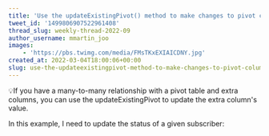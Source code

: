 ```yaml
---
title: 'Use the updateExistingPivot() method to make changes to pivot columns on existing records'
tweet_id: '1499806907522961408'
thread_slug: weekly-thread-2022-09
author_username: mmartin_joo
images:
    - 'https://pbs.twimg.com/media/FMsTKxEXIAICDNY.jpg'
created_at: 2022-03-04T18:00:06+00:00
slug: use-the-updateexistingpivot-method-to-make-changes-to-pivot-columns-on-existing-records
---
```

💡If you have a many-to-many relationship with a pivot table and extra columns, you can use the updateExistingPivot to update the extra column's value.

In this example, I need to update the status of a given subscriber: